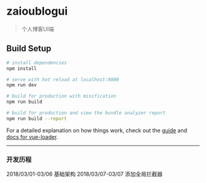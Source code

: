 # zaioublogui

> 个人博客UI端

## Build Setup

``` bash
# install dependencies
npm install

# serve with hot reload at localhost:8080
npm run dev

# build for production with minification
npm run build

# build for production and view the bundle analyzer report
npm run build --report
```

For a detailed explanation on how things work, check out the [guide](http://vuejs-templates.github.io/webpack/) and [docs for vue-loader](http://vuejs.github.io/vue-loader).

----------------------------------------------------------
### 开发历程

2018/03/01-03/06 基础架构
2018/03/07-03/07 添加全局拦截器
